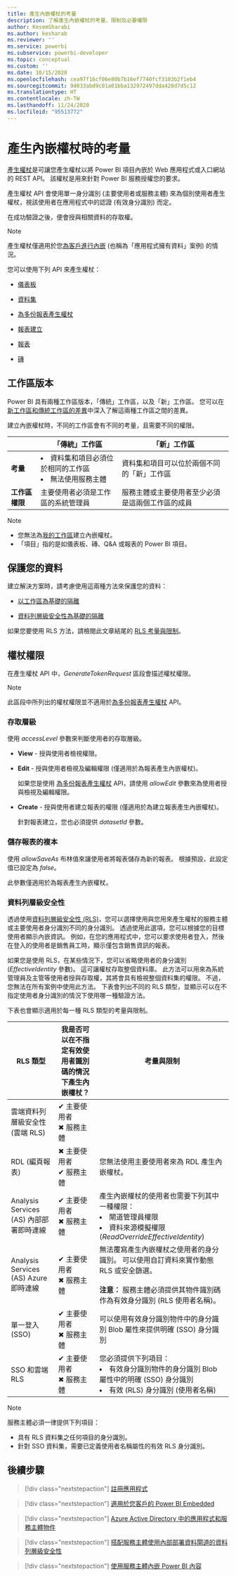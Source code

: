 ```yaml
---
title: 產生內嵌權杖的考量
description: 了解產生內嵌權杖的考量、限制及必要權限
author: KesemSharabi
ms.author: kesharab
ms.reviewer: ''
ms.service: powerbi
ms.subservice: powerbi-developer
ms.topic: conceptual
ms.custom: ''
ms.date: 10/15/2020
ms.openlocfilehash: cea97f16cf06e80b7b16ef7740fcf3103b2f1eb4
ms.sourcegitcommit: 9d033abd9c01a01bba132972497dda428d7d5c12
ms.translationtype: HT
ms.contentlocale: zh-TW
ms.lasthandoff: 11/24/2020
ms.locfileid: "95513772"
---
```

# <a name="considerations-when-generating-an-embed-token"></a>產生內嵌權杖時的考量

[產生權杖](/rest/api/power-bi/embedtoken)是可讓您產生權杖以將 Power BI 項目內嵌於 Web 應用程式或入口網站的 REST API。 該權杖是用來針對 Power BI 服務授權您的要求。

產生權杖 API 會使用單一身分識別 (主要使用者或服務主體) 來為個別使用者產生權杖，視該使用者在應用程式中的認證 (有效身分識別) 而定。

在成功驗證之後，便會授與相關資料的存取權。

>[!NOTE]
>產生權杖僅適用於您[為客戶進行內嵌](embed-sample-for-customers.md) (也稱為「應用程式擁有資料」案例) 的情況。

您可以使用下列 API 來產生權杖：

* [儀表板](/rest/api/power-bi/embedtoken/dashboards_generatetokeningroup)

* [資料集](/rest/api/power-bi/embedtoken/datasets_generatetokeningroup)

* [為多份報表產生權杖](/rest/api/power-bi/embedtoken/generatetoken)


* [報表建立](/rest/api/power-bi/embedtoken/reports_generatetokenforcreateingroup)

* [報表](/rest/api/power-bi/embedtoken/reports_generatetokeningroup)

* [磚](/rest/api/power-bi/embedtoken/tiles_generatetokeningroup)

## <a name="workspace-versions"></a>工作區版本

Power BI 具有兩種工作區版本，「傳統」工作區，以及「新」工作區。 您可以在[新工作區和傳統工作區的差異](../../collaborate-share/service-new-workspaces.md#new-and-classic-workspace-differences)中深入了解這兩種工作區之間的差異。

建立內嵌權杖時，不同的工作區會有不同的考量，且需要不同的權限。

|                  |「傳統」工作區 |「新」工作區|
|------------------|---------|--------|
|**考量**|<li>資料集和項目必須位於相同的工作區</li><li>無法使用服務主體</li>  |資料集和項目可以位於兩個不同的「新」工作區 |
|**工作區權限**|主要使用者必須是工作區的系統管理員  |服務主體或主要使用者至少必須是這兩個工作區的成員 |

>[!NOTE]
>* 您無法為[我的工作區](../../consumer/end-user-workspaces.md#types-of-workspaces)建立內嵌權杖。
>* 「項目」指的是如儀表板、磚、Q&A 或報表的 Power BI 項目。

## <a name="securing-your-data"></a>保護您的資料

建立解決方案時，請考慮使用這兩種方法來保護您的資料：

* [以工作區為基礎的隔離](embed-multi-tenancy.md#power-bi-workspace-based-isolation)

* [資料列層級安全性為基礎的隔離](embed-multi-tenancy.md#row-level-security-based-isolation)

如果您要使用 RLS 方法，請檢閱此文章結尾的 [RLS 考量與限制](generate-embed-token.md#row-level-security)。

## <a name="token-permissions"></a>權杖權限

在產生權杖 API 中，*GenerateTokenRequest* 區段會描述權杖權限。

>[!NOTE]
>此區段中所列出的權杖權限並不適用於[為多份報表產生權杖](/rest/api/power-bi/embedtoken/generatetoken) API。

### <a name="access-level"></a>存取層級

使用 *accessLevel* 參數來判斷使用者的存取層級。

* **View** - 授與使用者檢視權限。

* **Edit** - 授與使用者檢視及編輯權限 (僅適用於為報表產生內嵌權杖)。

    如果您是使用 [為多份報表產生權杖](/rest/api/power-bi/embedtoken/generatetoken) API，請使用 *allowEdit* 參數來為使用者授與檢視及編輯權限。

* **Create** - 授與使用者建立報表的權限 (僅適用於為建立報表產生內嵌權杖)。

    針對報表建立，您也必須提供 *datasetId* 參數。

### <a name="saving-a-copy-of-the-report"></a>儲存報表的複本

使用 *allowSaveAs* 布林值來讓使用者將報表儲存為新的報表。 根據預設，此設定值已設定為 *false*。

此參數僅適用於為報表產生內嵌權杖。

### <a name="row-level-security"></a>資料列層級安全性

透過使用[資料列層級安全性 (RLS)](embedded-row-level-security.md)，您可以選擇使用與您用來產生權杖的服務主體或主要使用者身分識別不同的身分識別。 透過使用此選項，您可以根據您的目標使用者顯示內嵌資訊。 例如，在您的應用程式中，您可以要求使用者登入，然後在登入的使用者是銷售員工時，顯示僅包含銷售資訊的報表。

如果您是使用 RLS，在某些情況下，您可以省略使用者的身分識別 (*EffectiveIdentity* 參數)。 這可讓權杖存取整個資料庫。 此方法可以用來為系統管理員及主管等使用者授與存取權，其將會具有檢視整個資料集的權限。 不過，您無法在所有案例中使用此方法。 下表會列出不同的 RLS 類型，並顯示可以在不指定使用者身分識別的情況下使用哪一種驗證方法。

下表也會顯示適用於每一種 RLS 類型的考量與限制。

|RLS 類型  |我是否可以在不指定有效使用者識別碼的情況下產生內嵌權杖？  |考量與限制  |
|---------|---------|---------|
|雲端資料列層級安全性 (雲端 RLS)      |✔ 主要使用者<br/>✖ 服務主體          |         |
|RDL (編頁報表)     |✖ 主要使用者<br/>✔ 服務主體        |您無法使用主要使用者來為 RDL 產生內嵌權杖。         |
|Analysis Services (AS) 內部部署即時連線    |✔ 主要使用者<br/>✖ 服務主體         |產生內嵌權杖的使用者也需要下列其中一種權限：<li>閘道管理員權限</li><li>資料來源模擬權限 (*ReadOverrideEffectiveIdentity*)</li>         |
|Analysis Services (AS) Azure 即時連線    |✔ 主要使用者<br/>✖ 服務主體         |無法覆寫產生內嵌權杖之使用者的身分識別。 可以使用自訂資料來實作動態 RLS 或安全篩選。<br/><br/>**注意：** 服務主體必須提供其物件識別碼作為有效身分識別 (RLS 使用者名稱)。         |
|單一登入 (SSO)     |✔ 主要使用者<br/>✖ 服務主體         |可以使用有效身分識別物件中的身分識別 Blob 屬性來提供明確 (SSO) 身分識別         |
|SSO 和雲端 RLS     |✔ 主要使用者<br/>✖ 服務主體         |您必須提供下列項目：<li>有效身分識別物件的身分識別 Blob 屬性中的明確 (SSO) 身分識別</li><li>有效 (RLS) 身分識別 (使用者名稱)</li>         |

>[!NOTE]
>服務主體必須一律提供下列項目：
>* 具有 RLS 資料集之任何項目的身分識別。
>* 針對 SSO 資料集，需要已定義使用者名稱屬性的有效 RLS 身分識別。

## <a name="next-steps"></a>後續步驟

>[!div class="nextstepaction"]
>[註冊應用程式](register-app.md)

> [!div class="nextstepaction"]
>[適用於您客戶的 Power BI Embedded](embed-sample-for-customers.md)

>[!div class="nextstepaction"]
>[Azure Active Directory 中的應用程式和服務主體物件](/azure/active-directory/develop/app-objects-and-service-principals)

>[!div class="nextstepaction"]
>[搭配服務主體使用內部部署資料閘道的資料列層級安全性](embedded-row-level-security.md#on-premises-data-gateway-with-service-principal)

>[!div class="nextstepaction"]
>[使用服務主體內嵌 Power BI 內容](embed-service-principal.md)